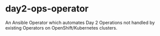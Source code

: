 # day2-ops-operator
An Ansible Operator which automates Day 2 Operations not handled by existing Operators on OpenShift/Kubernetes clusters.
